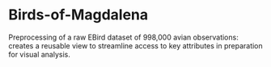 # Birds-of-Magdalena
Preprocessing of a raw EBird dataset of 998,000 avian observations: creates a reusable view to streamline access to key attributes in preparation for visual analysis.
